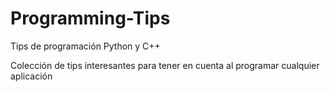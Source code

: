 # Programming-Tips
Tips de programación Python y C++


Colección de tips interesantes para tener en cuenta al programar cualquier aplicación
